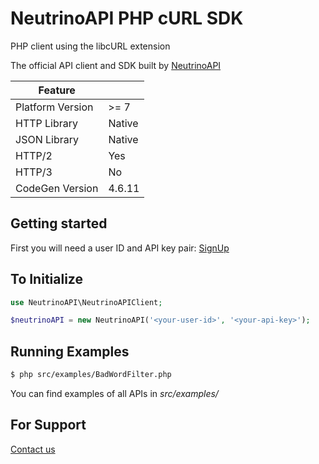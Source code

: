 # NeutrinoAPI PHP cURL SDK

PHP client using the libcURL extension

The official API client and SDK built by [NeutrinoAPI](https://www.neutrinoapi.com/)

| Feature          |        |
|------------------|--------|
| Platform Version | >= 7   |
| HTTP Library     | Native |
| JSON Library     | Native |
| HTTP/2           | Yes    |
| HTTP/3           | No     |
| CodeGen Version  | 4.6.11 |

## Getting started

First you will need a user ID and API key pair: [SignUp](https://www.neutrinoapi.com/signup/)

## To Initialize 
```php
use NeutrinoAPI\NeutrinoAPIClient;

$neutrinoAPI = new NeutrinoAPI('<your-user-id>', '<your-api-key>');
```

## Running Examples

```sh
$ php src/examples/BadWordFilter.php
```
You can find examples of all APIs in _src/examples/_

## For Support 
[Contact us](https://www.neutrinoapi.com/contact-us/)
